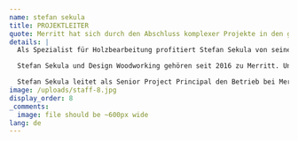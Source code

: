```yaml
---
name: stefan sekula
title: PROJEKTLEITER
quote: Merritt hat sich durch den Abschluss komplexer Projekte in den gesamten USA einen exzellenten Ruf erarbeitet.
details: |
  Als Spezialist für Holzbearbeitung profitiert Stefan Sekula von seinen praktischen Erfahrungen in den Bereichen Zimmerei und Rohbau. Außerdem kennt er sich bestens mit technischen Zeichnungen, Fertigung, Veredelung und Montage beim Innenausbau mit Holz aus. 1989 kam er zu Design Woodworking. Das Unternehmen wurde von David Wolfolk im kalifornischen Lodi gegründet erzielte zuletzt einen Jahresumsatz von 9 Millionen US-Dollar.

  Stefan Sekula und Design Woodworking gehören seit 2016 zu Merritt. Unternehmensphilosophie, Kunden und Projekte der beiden Unternehmen sind sehr ähnlich. Stefan Sekula und sein Team gehören als wertvolle Assets zur Merritt-Familie. Gemeinsam sollen neue Wachstumsmöglichkeiten und Problemlösungsstrategien ermittelt werden.

  Stefan Sekula leitet als Senior Project Principal den Betrieb bei Merritt West.
image: /uploads/staff-8.jpg
display_order: 8
_comments:
  image: file should be ~600px wide
lang: de
---
```


